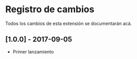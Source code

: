 # Registro de cambios
Todos los cambios de esta extensión se documentarán acá.

## [1.0.0] - 2017-09-05
- Primer lanzamiento